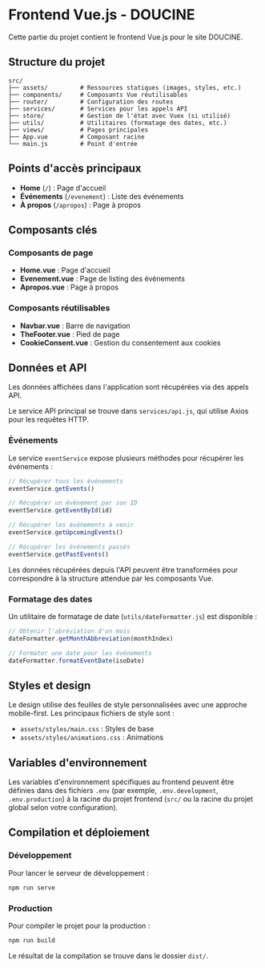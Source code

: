 # Frontend Vue.js - DOUCINE

Cette partie du projet contient le frontend Vue.js pour le site DOUCINE.

## Structure du projet

```
src/
├── assets/         # Ressources statiques (images, styles, etc.)
├── components/     # Composants Vue réutilisables
├── router/         # Configuration des routes
├── services/       # Services pour les appels API
├── store/          # Gestion de l'état avec Vuex (si utilisé)
├── utils/          # Utilitaires (formatage des dates, etc.)
├── views/          # Pages principales
├── App.vue         # Composant racine
└── main.js         # Point d'entrée
```

## Points d'accès principaux

- **Home** (`/`) : Page d'accueil
- **Événements** (`/evenement`) : Liste des événements
- **À propos** (`/apropos`) : Page à propos

## Composants clés

### Composants de page

- **Home.vue** : Page d'accueil
- **Evenement.vue** : Page de listing des événements
- **Apropos.vue** : Page à propos

### Composants réutilisables

- **Navbar.vue** : Barre de navigation
- **TheFooter.vue** : Pied de page
- **CookieConsent.vue** : Gestion du consentement aux cookies

## Données et API

Les données affichées dans l'application sont récupérées via des appels API.

Le service API principal se trouve dans `services/api.js`, qui utilise Axios pour les requêtes HTTP.

### Événements

Le service `eventService` expose plusieurs méthodes pour récupérer les événements :

```javascript
// Récupérer tous les événements
eventService.getEvents()

// Récupérer un événement par son ID
eventService.getEventById(id)

// Récupérer les événements à venir
eventService.getUpcomingEvents()

// Récupérer les événements passés
eventService.getPastEvents()
```

Les données récupérées depuis l'API peuvent être transformées pour correspondre à la structure attendue par les composants Vue.

### Formatage des dates

Un utilitaire de formatage de date (`utils/dateFormatter.js`) est disponible :

```javascript
// Obtenir l'abréviation d'un mois
dateFormatter.getMonthAbbreviation(monthIndex)

// Formater une date pour les événements
dateFormatter.formatEventDate(isoDate)
```

## Styles et design

Le design utilise des feuilles de style personnalisées avec une approche mobile-first. Les principaux fichiers de style sont :

- `assets/styles/main.css` : Styles de base
- `assets/styles/animations.css` : Animations

## Variables d'environnement

Les variables d'environnement spécifiques au frontend peuvent être définies dans des fichiers `.env` (par exemple, `.env.development`, `.env.production`) à la racine du projet frontend (`src/` ou la racine du projet global selon votre configuration).

## Compilation et déploiement

### Développement

Pour lancer le serveur de développement :

```bash
npm run serve
```

### Production

Pour compiler le projet pour la production :

```bash
npm run build
```

Le résultat de la compilation se trouve dans le dossier `dist/`. 